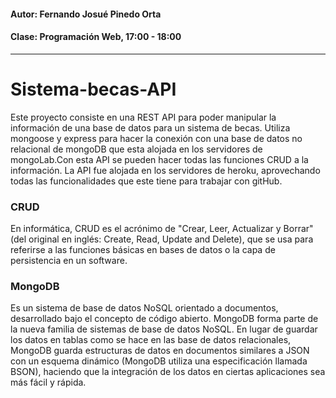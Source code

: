 #### Autor: Fernando Josué Pinedo Orta
#### Clase: Programación Web, 17:00 - 18:00
___________________________________________
# Sistema-becas-API
Este proyecto consiste en una REST API para poder manipular la información de una base de datos para un sistema de becas.
Utiliza mongoose y express para hacer la conexión con una base de datos no relacional de mongoDB que esta alojada en los servidores de mongoLab.Con esta API se pueden hacer todas las funciones CRUD a la información.
La API fue alojada en los servidores de heroku, aprovechando todas las funcionalidades que este tiene para trabajar con gitHub. 

### CRUD
En informática, CRUD es el acrónimo de "Crear, Leer, Actualizar y Borrar" (del original en inglés: Create, Read, Update and Delete),
que se usa para referirse a las funciones básicas en bases de datos o la capa de persistencia en un software.

### MongoDB
Es un sistema de base de datos NoSQL orientado a documentos, desarrollado bajo el concepto de código abierto.
MongoDB forma parte de la nueva familia de sistemas de base de datos NoSQL. En lugar de guardar los datos en tablas como se hace en las base de datos relacionales, MongoDB guarda estructuras de datos en documentos similares a JSON con un esquema dinámico (MongoDB utiliza una especificación llamada BSON), haciendo que la integración de los datos en ciertas aplicaciones sea más fácil y rápida.
